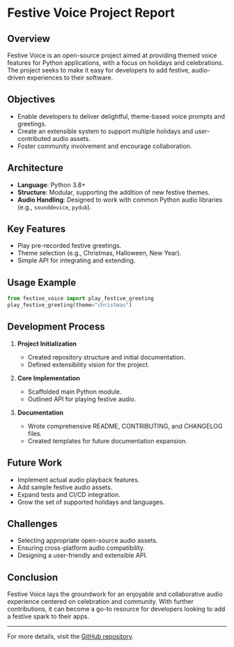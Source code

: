 # Festive Voice Project Report

## Overview

Festive Voice is an open-source project aimed at providing themed voice features for Python applications, with a focus on holidays and celebrations. The project seeks to make it easy for developers to add festive, audio-driven experiences to their software.

## Objectives

- Enable developers to deliver delightful, theme-based voice prompts and greetings.
- Create an extensible system to support multiple holidays and user-contributed audio assets.
- Foster community involvement and encourage collaboration.

## Architecture

- **Language**: Python 3.8+
- **Structure**: Modular, supporting the addition of new festive themes.
- **Audio Handling**: Designed to work with common Python audio libraries (e.g., `sounddevice`, `pydub`).

## Key Features

- Play pre-recorded festive greetings.
- Theme selection (e.g., Christmas, Halloween, New Year).
- Simple API for integrating and extending.

## Usage Example

```python
from festive_voice import play_festive_greeting
play_festive_greeting(theme="christmas")
```

## Development Process

1. **Project Initialization**
   - Created repository structure and initial documentation.
   - Defined extensibility vision for the project.

2. **Core Implementation**
   - Scaffolded main Python module.
   - Outlined API for playing festive audio.

3. **Documentation**
   - Wrote comprehensive README, CONTRIBUTING, and CHANGELOG files.
   - Created templates for future documentation expansion.

## Future Work

- Implement actual audio playback features.
- Add sample festive audio assets.
- Expand tests and CI/CD integration.
- Grow the set of supported holidays and languages.

## Challenges

- Selecting appropriate open-source audio assets.
- Ensuring cross-platform audio compatibility.
- Designing a user-friendly and extensible API.

## Conclusion

Festive Voice lays the groundwork for an enjoyable and collaborative audio experience centered on celebration and community. With further contributions, it can become a go-to resource for developers looking to add a festive spark to their apps.

---
For more details, visit the [GitHub repository](https://github.com/snehauppula/festive-voice).
